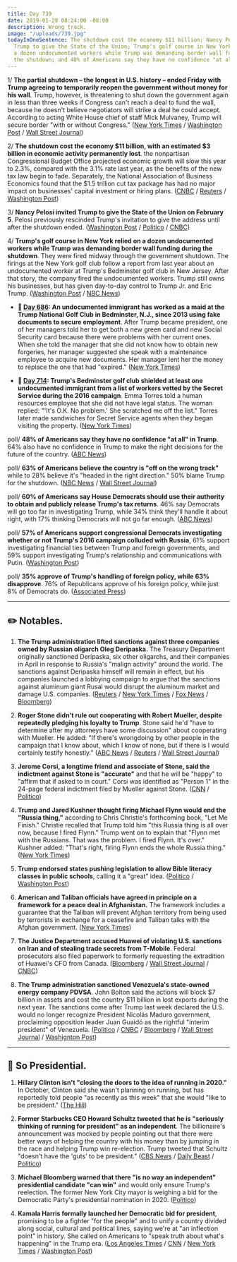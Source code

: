 ```yaml
---
title: Day 739
date: 2019-01-28 08:24:00 -08:00
description: Wrong track.
image: "/uploads/739.jpg"
todayInOneSentence: The shutdown cost the economy $11 billion; Nancy Pelosi invited
  Trump to give the State of the Union; Trump's golf course in New York relied on
  a dozen undocumented workers while Trump was demanding border wall funding during
  the shutdown; and 48% of Americans say they have no confidence "at all" in Trump.
---
```


1/ **The partial shutdown – the longest in U.S. history – ended Friday with Trump agreeing to temporarily reopen the government without money for his wall**. Trump, however, is threatening to shut down the government again in less than three weeks if Congress can't reach a deal to fund the wall, because he doesn't believe negotiators will strike a deal he could accept. According to acting White House chief of staff Mick Mulvaney, Trump will secure border "with or without Congress." ([New York Times](https://www.nytimes.com/2019/01/27/us/politics/shutdown-congress-trump-wall.html) / [Washington Post](https://www.washingtonpost.com/politics/trump-will-secure-border-with-or-without-congress-mulvaney-says/2019/01/27/6f887ba6-223d-11e9-90cd-dedb0c92dc17_story.html) / [Wall Street Journal](https://www.wsj.com/articles/lawmakers-to-debate-border-immigration-as-next-shutdown-threat-looms-11548614760))

2/ **The shutdown cost the economy $11 billion, with an estimated $3 billion in economic activity permanently lost**. the nonpartisan Congressional Budget Office projected economic growth will slow this year to 2.3%, compared with the 3.1% rate last year, as the benefits of the new tax law begin to fade. Separately, the National Association of Business Economics found that the $1.5 trillion cut tax package has had no major impact on businesses' capital investment or hiring plans. ([CNBC](https://www.cnbc.com/2019/01/28/government-shutdown-cost-the-economy-11-billion-cbo.html) / [Reuters](https://www.reuters.com/article/us-usa-economy-investment-idUSKCN1PM0B0) / [Washington Post](https://www.washingtonpost.com/us-policy/2019/01/28/us-economy-expected-grow-by-percent-cbo-says-slowdown-fears-mount/))

3/ **Nancy Pelosi invited Trump to give the State of the Union on February 5**. Pelosi previously rescinded Trump's invitation to give the address until after the shutdown ended. ([Washington Post](https://www.washingtonpost.com/politics/pelosi-invites-trump-to-deliver-state-of-the-union-on-feb-5/2019/01/28/9076e7a0-2344-11e9-90cd-dedb0c92dc17_story.html) / [Politico](https://www.politico.com/story/2019/01/28/state-of-the-union-date-2019-1131373) / [CNBC](https://www.cnbc.com/2019/01/28/pelosi-invites-trump-to-hold-state-of-the-union-on-february-5.html))

4/ **Trump's golf course in New York relied on a dozen undocumented workers while Trump was demanding border wall funding during the shutdown**. They were fired midway through the government shutdown. The firings at the New York golf club follow a report from last year about an undocumented worker at Trump's Bedminster golf club in New Jersey. After that story, the company fired the undocumented workers. Trump still owns his businesses, but has given day-to-day control to Trump Jr. and Eric Trump. ([Washington Post](https://www.washingtonpost.com/politics/donald-trumps-demand-for-a-border-wall-shut-down-the-government-at-the-same-time-his-company-was-firing-undocumented-workers/2019/01/26/8cf75d66-20c5-11e9-8e21-59a09ff1e2a1_story.html?utm_term=.2b199b8c8cbd) / [NBC News](https://www.nbcnews.com/news/us-news/trump-golf-club-fired-12-workers-living-u-s-illegally-n963341))

* **📌 [Day 686](https://whatthefuckjusthappenedtoday.com/2018/12/06/day-686/): An undocumented immigrant has worked as a maid at the Trump National Golf Club in Bedminster, N.J., since 2013 using fake documents to secure employment**. After Trump became president, one of her managers told her to get both a new green card and new Social Security card because there were problems with her current ones. When she told the manager that she did not know how to obtain new forgeries, her manager suggested she speak with a maintenance employee to acquire new documents. Her manager lent her the money to replace the one that had "expired." ([New York Times](https://www.nytimes.com/2018/12/06/us/trump-bedminster-golf-undocumented-workers.html))

* **📌 [Day 714](https://whatthefuckjusthappenedtoday.com/2019/01/03/day-714/): Trump's Bedminster golf club shielded at least one undocumented immigrant from a list of workers vetted by the Secret Service during the 2016 campaign**. Emma Torres told a human resources employee that she did not have legal status. The woman replied: "'It's O.K. No problem.' She scratched me off the list." Torres later made sandwiches for Secret Service agents when they began visiting the property. ([New York Times](https://www.nytimes.com/2019/01/03/us/trump-golf-club-illegal-immigrant-employee.html))

poll/ **48% of Americans say they have no confidence "at all" in Trump**. 64% also have no confidence in Trump to make the right decisions for the future of the country. ([ABC News](https://abcnews.go.com/Politics/years-trumps-presidency-deficit-confidence-government/story?id=60599584))

poll/ **63% of Americans believe the country is "off on the wrong track"** while to 28% believe it's "headed in the right direction." 50% blame Trump for the shutdown. ([NBC News](https://www.nbcnews.com/politics/meet-the-press/wrong-track-public-sours-nation-s-direction-after-shutdown-n963051) / [Wall Street Journal](https://www.wsj.com/articles/trumps-approval-rating-steady-despite-shutdown-wsj-nbc-news-poll-says-11548597643))

poll/ **60% of Americans say House Democrats should use their authority to obtain and publicly release Trump's tax returns**. 46% say Democrats will go too far in investigating Trump, while 34% think they'll handle it about right, with 17% thinking Democrats will not go far enough. ([ABC News](https://abcnews.go.com/Politics/10-back-democratic-inquiries-including-release-trump-taxes/story?id=60599646))

poll/ **57% of Americans support congressional Democrats investigating whether or not Trump's 2016 campaign colluded with Russia**, 61% support investigating financial ties between Trump and foreign governments, and 59% support investigating Trump's relationship and communications with Putin. ([Washington Post](https://www.washingtonpost.com/politics/americans-support-investigating-trump-but-many-are-skeptical-that-inquiries-will-be-fair-new-poll-finds/2019/01/26/12c30a9a-2129-11e9-8b59-0a28f2191131_story.html))

poll/ **35% approve of Trump's handling of foreign policy, while 63% disapprove**. 76% of Republicans approve of his foreign policy, while just 8% of Democrats do. ([Associated Press](https://apnews.com/0d9271aba67143bcb1a7604459046975))

---

## ✏️ Notables.

1. **The Trump administration lifted sanctions against three companies owned by Russian oligarch Oleg Deripaska.** The Treasury Department originally sanctioned Deripaska, six other oligarchs, and their companies in April in response to Russia's "malign activity" around the world. The sanctions against Deripaska himself will remain in effect, but his companies launched a lobbying campaign to argue that the sanctions against aluminum giant Rusal would disrupt the aluminum market and damage U.S. companies. ([Reuters](https://www.reuters.com/article/us-usa-russia-sanctions-idUSKCN1PL0S1) / [New York Times](https://www.nytimes.com/2019/01/27/us/politics/trump-russia-sanctions-deripaska.html) / [Fox News](https://www.foxnews.com/politics/sanctions-against-3-russian-companies-linked-to-oleg-deripaska-lifted-by-us) / [Bloomberg](https://www.bloomberg.com/news/articles/2019-01-27/u-s-treasury-lifts-sanctions-on-three-deripaska-companies))

2. **Roger Stone didn't rule out cooperating with Robert Mueller, despite repeatedly pledging his loyalty to Trump**. Stone said he'd "have to determine after my attorneys have some discussion" about cooperating with Mueller. He added: "If there's wrongdoing by other people in the campaign that I know about, which I know of none, but if there is I would certainly testify honestly." ([ABC News](https://abcnews.go.com/Politics/roger-stone-longtime-president-donald-trump-friend-veteran/story?id=60646251) / [Reuters](https://www.reuters.com/article/us-usa-trump-russia-idUSKCN1PL0PQ) / [Wall Street Journal](https://www.wsj.com/articles/roger-stone-says-he-would-consider-cooperating-with-mueller-probe-11548606140))

3. **Jerome Corsi, a longtime friend and associate of Stone, said the indictment against Stone is "accurate"** and that he will be "happy" to "affirm that if asked to in court." Corsi was identified as "Person 1" in the 24-page federal indictment filed by Mueller against Stone. ([CNN](https://www.cnn.com/2019/01/27/politics/jerome-corsi-indictment-roger-stone-cnntv/index.html) / [Politico](https://www.politico.com/story/2019/01/27/jerome-corsi-roger-stone-mueller-investigation-1128618))

4. **Trump and Jared Kushner thought firing Michael Flynn would end the "Russia thing,"** according to Chris Christie's forthcoming book, "Let Me Finish." Christie recalled that Trump told him "this Russia thing is all over now, because I fired Flynn." Trump went on to explain that "Flynn met with the Russians. That was the problem. I fired Flynn. It's over." Kushner added: "That's right, firing Flynn ends the whole Russia thing." ([New York Times](https://www.nytimes.com/2019/01/27/us/politics/chris-christie-book-trump.html))

5. **Trump endorsed states pushing legislation to allow Bible literacy classes in public schools**, calling it a "great" idea. ([Politico](https://www.politico.com/story/2019/01/28/donald-trump-bible-classes-school-1128702) / [Washington Post](https://www.washingtonpost.com/politics/trump-gives-his-blessing-to-allowing-states-to-teach-bible-literacy-in-public-schools/2019/01/28/50c1593c-22eb-11e9-ad53-824486280311_story.html))

6. **American and Taliban officials have agreed in principle on a framework for a peace deal in Afghanistan.** The framework includes a guarantee that the Taliban will prevent Afghan territory from being used by terrorists in exchange for a ceasefire and Taliban talks with the Afghan government. ([New York Times](https://www.nytimes.com/2019/01/28/world/asia/taliban-peace-deal-afghanistan.html))

7. **The Justice Department accused Huawei of violating U.S. sanctions on Iran and of stealing trade secrets from T-Mobile**. Federal prosecutors also filed paperwork to formerly requesting the extradition of Huawei's CFO from Canada. ([Bloomberg](https://www.bloomberg.com/news/articles/2019-01-28/u-s-planning-to-announce-criminal-charges-related-to-huawei-jrgrda0q) / [Wall Street Journal](https://www.wsj.com/articles/u-s-authorities-unveil-sweeping-set-of-actions-against-chinas-huawei-11548711284) / [CNBC](https://www.cnbc.com/2019/01/28/us-files-extradition-request-for-huawei-cfo-meng-wanzhou.html))

8. **The Trump administration sanctioned Venezuela's state-owned energy company PDVSA**. John Bolton said the actions will block $7 billion in assets and cost the country $11 billion in lost exports during the next year. The sanctions come after Trump last week declared the U.S. would no longer recognize President Nicolás Maduro government, proclaiming opposition leader Juan Guaidó as the rightful "interim president" of Venezuela. ([Politico](https://www.politico.com/story/2019/01/28/trump-sanctions-venezuelan-oil-maduro-1124963) / [CNBC](https://www.cnbc.com/2019/01/28/treasury-set-to-sanction-venezuela-state-owned-oil-firm-sen-rubio.html) / [Bloomberg](https://www.bloomberg.com/news/articles/2019-01-28/trump-sanctions-venezuela-oil-company-pdvsa-rubio-announces) / [Wall Street Journal](https://www.wsj.com/articles/u-s-to-place-sanctions-on-venezuela-state-owned-petroleos-de-venezuela-11548708213) / [Washignton Post](https://www.washingtonpost.com/national/health-science/trump-administration-announces-sanctions-targeting-venezuelas-oil-industry/2019/01/28/4f4470c2-233a-11e9-90cd-dedb0c92dc17_story.html))

---

## 🧐 So Presidential.

1. **Hillary Clinton isn't "closing the doors to the idea of running in 2020."** In October, Clinton said she wasn't planning on running, but has reportedly told people "as recently as this week" that she would "like to be president." ([The Hill](https://thehill.com/homenews/campaign/427156-clinton-not-ruling-out-running-in-2020-report))

2. **Former Starbucks CEO Howard Schultz tweeted that he is "seriously thinking of running for president" as an independent**. The billionaire's announcement was mocked by people pointing out that there were better ways of helping the country with his money than by jumping in the race and helping Trump win re-election. Trump tweeted that Schultz "doesn't have the 'guts' to be president." ([CBS News](https://www.cbsnews.com/news/howard-schultz-starbucks-ceo-considering-independent-run-for-president-60-minutes/) / [Daily Beast](https://www.thedailybeast.com/howard-schultzs-2020-presidential-flirtation-brutalized-on-twitter) / [Politico](https://www.politico.com/story/2019/01/28/trump-howard-schultz-2020-elections-1128701))

3. **Michael Bloomberg warned that there "is no way an independent" presidential candidate "can win"** and would only ensure Trump's reelection. The former New York City mayor is weighing a bid for the Democratic Party's presidential nomination in 2020. ([Politico](https://www.politico.com/story/2019/01/28/bloomberg-2020-elections-howard-schultz-1129214))

4. **Kamala Harris formally launched her Democratic bid for president**, promising to be a fighter "for the people" and to unify a country divided along social, cultural and political lines, saying we're at "an inflection point" in history. She called on Americans to "speak truth about what's happening" in the Trump era. ([Los Angeles Times](https://www.latimes.com/politics/la-na-pol-kamala-harris-campaign-speech-20190127-story.html) / [CNN](https://www.cnn.com/2019/01/27/politics/kamala-harris-2020-presidential-campaign/index.html) / [New York Times](https://www.nytimes.com/2019/01/27/us/politics/kamala-harris-rally-2020.html) / [Washington Post](https://www.washingtonpost.com/politics/2019/01/28/kamala-harris-is-aiming-obama-coalition-that-hillary-clinton-wasnt-able-win/))